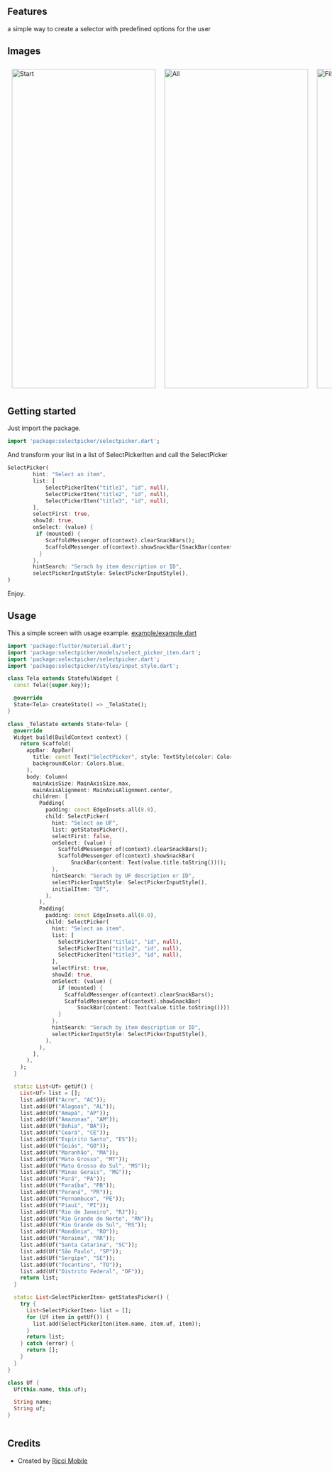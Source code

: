 ## Features

a simple way to create a selector with predefined options for the user

## Images

<div style="display: flex;">
<img src="https://riccimobile.com.br/github/flutter/selectpicker/1.png" alt="Start" style="flex: 1; padding: 10px;" width="324" height="720">
<img src="https://riccimobile.com.br/github/flutter/selectpicker/2.png" alt="All" style="flex: 1; padding: 10px;" width="324" height="720">
<img src="https://riccimobile.com.br/github/flutter/selectpicker/3.png" alt="Filter" style="flex: 1; padding: 10px;" width="324" height="720">
<img src="https://riccimobile.com.br/github/flutter/selectpicker/4.png" alt="Select" style="flex: 1; padding: 10px;" width="324" height="720">
</div>

## Getting started

Just import the package.

```dart
import 'package:selectpicker/selectpicker.dart';
```

And transform your list in a list of SelectPickerIten and call the SelectPicker

```dart
SelectPicker(
        hint: "Select an item",
        list: [
            SelectPickerIten("title1", "id", null),
            SelectPickerIten("title2", "id", null),
            SelectPickerIten("title3", "id", null),
        ],
        selectFirst: true,
        showId: true,
        onSelect: (value) {
         if (mounted) {
            ScaffoldMessenger.of(context).clearSnackBars();
            ScaffoldMessenger.of(context).showSnackBar(SnackBar(content: Text(value.title.toString())));
          }
        },
        hintSearch: "Serach by item description or ID",
        selectPickerInputStyle: SelectPickerInputStyle(),
)
```

Enjoy.

## Usage

This a simple screen with usage example.
[example/example.dart](https://github.com/gaabrielricci/selectpicker/blob/main/lib/example/example.dart)

```dart
import 'package:flutter/material.dart';
import 'package:selectpicker/models/select_picker_iten.dart';
import 'package:selectpicker/selectpicker.dart';
import 'package:selectpicker/styles/input_style.dart';

class Tela extends StatefulWidget {
  const Tela({super.key});

  @override
  State<Tela> createState() => _TelaState();
}

class _TelaState extends State<Tela> {
  @override
  Widget build(BuildContext context) {
    return Scaffold(
      appBar: AppBar(
        title: const Text("SelectPicker", style: TextStyle(color: Colors.white)),
        backgroundColor: Colors.blue,
      ),
      body: Column(
        mainAxisSize: MainAxisSize.max,
        mainAxisAlignment: MainAxisAlignment.center,
        children: [
          Padding(
            padding: const EdgeInsets.all(8.0),
            child: SelectPicker(
              hint: "Select an UF",
              list: getStatesPicker(),
              selectFirst: false,
              onSelect: (value) {
                ScaffoldMessenger.of(context).clearSnackBars();
                ScaffoldMessenger.of(context).showSnackBar(
                    SnackBar(content: Text(value.title.toString())));
              },
              hintSearch: "Serach by UF description or ID",
              selectPickerInputStyle: SelectPickerInputStyle(),
              initialItem: "DF",
            ),
          ),
          Padding(
            padding: const EdgeInsets.all(8.0),
            child: SelectPicker(
              hint: "Select an item",
              list: [
                SelectPickerIten("title1", "id", null),
                SelectPickerIten("title2", "id", null),
                SelectPickerIten("title3", "id", null),
              ],
              selectFirst: true,
              showId: true,
              onSelect: (value) {
                if (mounted) {
                  ScaffoldMessenger.of(context).clearSnackBars();
                  ScaffoldMessenger.of(context).showSnackBar(
                      SnackBar(content: Text(value.title.toString())));
                }
              },
              hintSearch: "Serach by item description or ID",
              selectPickerInputStyle: SelectPickerInputStyle(),
            ),
          ),
        ],
      ),
    );
  }

  static List<Uf> getUf() {
    List<Uf> list = [];
    list.add(Uf("Acre", "AC"));
    list.add(Uf("Alagoas", "AL"));
    list.add(Uf("Amapá", "AP"));
    list.add(Uf("Amazonas", "AM"));
    list.add(Uf("Bahia", "BA"));
    list.add(Uf("Ceará", "CE"));
    list.add(Uf("Espírito Santo", "ES"));
    list.add(Uf("Goiás", "GO"));
    list.add(Uf("Maranhão", "MA"));
    list.add(Uf("Mato Grosso", "MT"));
    list.add(Uf("Mato Grosso do Sul", "MS"));
    list.add(Uf("Minas Gerais", "MG"));
    list.add(Uf("Pará", "PA"));
    list.add(Uf("Paraíba", "PB"));
    list.add(Uf("Paraná", "PR"));
    list.add(Uf("Pernambuco", "PE"));
    list.add(Uf("Piauí", "PI"));
    list.add(Uf("Rio de Janeiro", "RJ"));
    list.add(Uf("Rio Grande do Norte", "RN"));
    list.add(Uf("Rio Grande do Sul", "RS"));
    list.add(Uf("Rondônia", "RO"));
    list.add(Uf("Roraima", "RR"));
    list.add(Uf("Santa Catarina", "SC"));
    list.add(Uf("São Paulo", "SP"));
    list.add(Uf("Sergipe", "SE"));
    list.add(Uf("Tocantins", "TO"));
    list.add(Uf("Distrito Federal", "DF"));
    return list;
  }

  static List<SelectPickerIten> getStatesPicker() {
    try {
      List<SelectPickerIten> list = [];
      for (Uf item in getUf()) {
        list.add(SelectPickerIten(item.name, item.uf, item));
      }
      return list;
    } catch (error) {
      return [];
    }
  }
}

class Uf {
  Uf(this.name, this.uf);

  String name;
  String uf;
}



```

## Credits

- Created by [Ricci Mobile](https://riccimobile.com.br)
